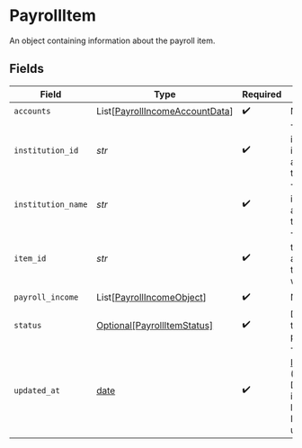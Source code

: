 # PayrollItem

An object containing information about the payroll item.


## Fields

| Field                                                                                                                                          | Type                                                                                                                                           | Required                                                                                                                                       | Description                                                                                                                                    |
| ---------------------------------------------------------------------------------------------------------------------------------------------- | ---------------------------------------------------------------------------------------------------------------------------------------------- | ---------------------------------------------------------------------------------------------------------------------------------------------- | ---------------------------------------------------------------------------------------------------------------------------------------------- |
| `accounts`                                                                                                                                     | List[[PayrollIncomeAccountData](../../models/shared/payrollincomeaccountdata.md)]                                                              | :heavy_check_mark:                                                                                                                             | N/A                                                                                                                                            |
| `institution_id`                                                                                                                               | *str*                                                                                                                                          | :heavy_check_mark:                                                                                                                             | The unique identifier of the institution associated with the Item.                                                                             |
| `institution_name`                                                                                                                             | *str*                                                                                                                                          | :heavy_check_mark:                                                                                                                             | The name of the institution associated with the Item.                                                                                          |
| `item_id`                                                                                                                                      | *str*                                                                                                                                          | :heavy_check_mark:                                                                                                                             | The `item_id` of the Item associated with this webhook, warning, or error                                                                      |
| `payroll_income`                                                                                                                               | List[[PayrollIncomeObject](../../models/shared/payrollincomeobject.md)]                                                                        | :heavy_check_mark:                                                                                                                             | N/A                                                                                                                                            |
| `status`                                                                                                                                       | [Optional[PayrollItemStatus]](../../models/shared/payrollitemstatus.md)                                                                        | :heavy_check_mark:                                                                                                                             | Details about the status of the payroll item.                                                                                                  |
| `updated_at`                                                                                                                                   | [date](https://docs.python.org/3/library/datetime.html#date-objects)                                                                           | :heavy_check_mark:                                                                                                                             | Timestamp in [ISO 8601](https://wikipedia.org/wiki/ISO_8601) format (YYYY-MM-DDTHH:mm:ssZ) indicating the last time that the Item was updated. |